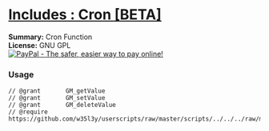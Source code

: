 
# [Includes : Cron [BETA]](.)

**Summary:** Cron Function<br />
**License:** GNU GPL<br />
[![PayPal - The safer, easier way to pay online!](https://www.paypalobjects.com/en_US/i/btn/btn_donate_SM.gif "PayPal - The safer, easier way to pay online!")](http://goo.gl/Fv19S)
### Usage
```
// @grant		GM_getValue
// @grant		GM_setValue
// @grant		GM_deleteValue
// @require		https://github.com/w35l3y/userscripts/raw/master/scripts/../../../raw/master/includes/Includes_Cron_[BETA]/main.user.js
```

